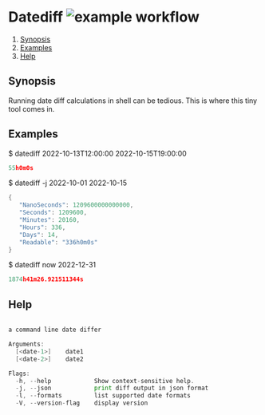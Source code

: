 # Datediff ![example workflow](https://github.com/triole/datediff/actions/workflows/build.yaml/badge.svg)

<!--- mdtoc: toc begin -->

1. [Synopsis](#synopsis)
2. [Examples](#examples)
3. [Help](#help)<!--- mdtoc: toc end -->

## Synopsis

Running date diff calculations in shell can be tedious. This is where this tiny tool comes in.

## Examples

$ datediff 2022-10-13T12:00:00 2022-10-15T19:00:00

```go mdox-exec="r 2022-10-13T12:00:00 2022-10-15T19:00:00"
55h0m0s
```

$ datediff -j 2022-10-01 2022-10-15

```go mdox-exec="r -j 2022-10-01 2022-10-15"
{
   "NanoSeconds": 1209600000000000,
   "Seconds": 1209600,
   "Minutes": 20160,
   "Hours": 336,
   "Days": 14,
   "Readable": "336h0m0s"
}
```

$ datediff now 2022-12-31

```go mdox-exec="r now 2022-12-31"
1874h41m26.921511344s
```

## Help

```go mdox-exec="r -h"

a command line date differ

Arguments:
  [<date-1>]    date1
  [<date-2>]    date2

Flags:
  -h, --help            Show context-sensitive help.
  -j, --json            print diff output in json format
  -l, --formats         list supported date formats
  -V, --version-flag    display version
```
